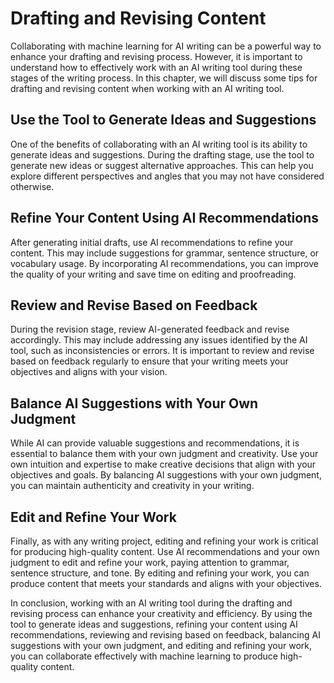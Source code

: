 Drafting and Revising Content
=======================================================================

Collaborating with machine learning for AI writing can be a powerful way to enhance your drafting and revising process. However, it is important to understand how to effectively work with an AI writing tool during these stages of the writing process. In this chapter, we will discuss some tips for drafting and revising content when working with an AI writing tool.

Use the Tool to Generate Ideas and Suggestions
----------------------------------------------

One of the benefits of collaborating with an AI writing tool is its ability to generate ideas and suggestions. During the drafting stage, use the tool to generate new ideas or suggest alternative approaches. This can help you explore different perspectives and angles that you may not have considered otherwise.

Refine Your Content Using AI Recommendations
--------------------------------------------

After generating initial drafts, use AI recommendations to refine your content. This may include suggestions for grammar, sentence structure, or vocabulary usage. By incorporating AI recommendations, you can improve the quality of your writing and save time on editing and proofreading.

Review and Revise Based on Feedback
-----------------------------------

During the revision stage, review AI-generated feedback and revise accordingly. This may include addressing any issues identified by the AI tool, such as inconsistencies or errors. It is important to review and revise based on feedback regularly to ensure that your writing meets your objectives and aligns with your vision.

Balance AI Suggestions with Your Own Judgment
---------------------------------------------

While AI can provide valuable suggestions and recommendations, it is essential to balance them with your own judgment and creativity. Use your own intuition and expertise to make creative decisions that align with your objectives and goals. By balancing AI suggestions with your own judgment, you can maintain authenticity and creativity in your writing.

Edit and Refine Your Work
-------------------------

Finally, as with any writing project, editing and refining your work is critical for producing high-quality content. Use AI recommendations and your own judgment to edit and refine your work, paying attention to grammar, sentence structure, and tone. By editing and refining your work, you can produce content that meets your standards and aligns with your objectives.

In conclusion, working with an AI writing tool during the drafting and revising process can enhance your creativity and efficiency. By using the tool to generate ideas and suggestions, refining your content using AI recommendations, reviewing and revising based on feedback, balancing AI suggestions with your own judgment, and editing and refining your work, you can collaborate effectively with machine learning to produce high-quality content.
